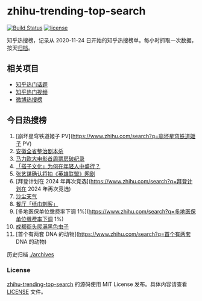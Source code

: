 # zhihu-trending-top-search

[![Build Status](https://github.com/justjavac/zhihu-trending-top-search/workflows/ci/badge.svg?branch=main)](https://github.com/justjavac/zhihu-trending-top-search/actions)
[![license](https://img.shields.io/github/license/justjavac/zhihu-trending-top-search)](https://github.com/justjavac/zhihu-trending-top-search/blob/main/LICENSE)

知乎热搜榜，记录从 2020-11-24
日开始的知乎热搜榜单。每小时抓取一次数据，按天[归档](./archives)。

## 相关项目

- [知乎热门话题](https://github.com/justjavac/zhihu-trending-hot-questions)
- [知乎热门视频](https://github.com/justjavac/zhihu-trending-hot-video)
- [微博热搜榜](https://github.com/justjavac/weibo-trending-hot-search)

## 今日热搜榜

<!-- BEGIN -->
<!-- 最后更新时间 Tue Apr 11 2023 13:11:09 GMT+0800 (China Standard Time) -->

1. [崩坏星穹铁道姬子 PV](https://www.zhihu.com/search?q=崩坏星穹铁道姬子 PV)
1. [安徽全省整治剧本杀](https://www.zhihu.com/search?q=安徽全省整治剧本杀)
1. [马力欧大电影首周票房破纪录](https://www.zhihu.com/search?q=马力欧大电影首周票房破纪录)
1. [「搭子文化」为何在年轻人中盛行？](https://www.zhihu.com/search?q=「搭子文化」为何在年轻人中盛行？)
1. [张艺谋确认将拍《英雄联盟》网剧](https://www.zhihu.com/search?q=张艺谋确认将拍《英雄联盟》网剧)
1. [拜登计划在 2024 年再次竞选](https://www.zhihu.com/search?q=拜登计划在 2024
   年再次竞选)
1. [沙尘天气](https://www.zhihu.com/search?q=沙尘天气)
1. [餐厅「纸巾刺客」](https://www.zhihu.com/search?q=餐厅「纸巾刺客」)
1. [多地医保单位缴费率下调
   1%](https://www.zhihu.com/search?q=多地医保单位缴费率下调 1%)
1. [成都街头爬满黑色虫子](https://www.zhihu.com/search?q=成都街头爬满黑色虫子)
1. [首个有两套 DNA 的动物](https://www.zhihu.com/search?q=首个有两套 DNA 的动物)

<!-- END -->

历史归档 [./archives](./archives)

### License

[zhihu-trending-top-search](https://github.com/justjavac/zhihu-trending-top-search)
的源码使用 MIT License 发布。具体内容请查看 [LICENSE](./LICENSE) 文件。
